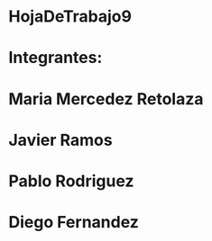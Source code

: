 # HojaDeTrabajo9
# Integrantes:
# Maria Mercedez Retolaza
# Javier Ramos
# Pablo Rodriguez
# Diego Fernandez 